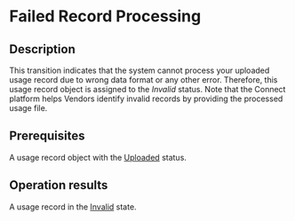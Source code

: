 # Failed Record Processing
## Description
This transition indicates that the system cannot process your uploaded usage record due to wrong data format or any other error. Therefore, this usage record object is assigned to the *Invalid* status. Note that the Connect platform helps Vendors identify invalid records by providing the processed usage file. 
## Prerequisites
A usage record object with the [Uploaded](s-a-uploaded.html) status.
## Operation results
A usage record in the [Invalid](s-c-invalid.html) state.

